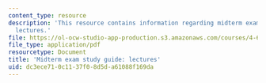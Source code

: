 ```yaml
---
content_type: resource
description: 'This resource contains information regarding midterm exam study guide:
  lectures.'
file: https://ol-ocw-studio-app-production.s3.amazonaws.com/courses/4-605-introduction-to-the-history-and-theory-of-architecture-spring-2012/dc3ece710c1137f08d5da61088f169da_MIT4_605S12_stdy_mid_lec.pdf
file_type: application/pdf
resourcetype: Document
title: 'Midterm exam study guide: lectures'
uid: dc3ece71-0c11-37f0-8d5d-a61088f169da
---
```


